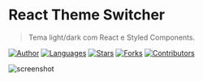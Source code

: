 # React Theme Switcher

> Tema light/dark com React e Styled Components.


[![Author](https://img.shields.io/badge/author-wandersonalwes-D54F44?style=flat-square)](https://github.com/wandersonalwes)
[![Languages](https://img.shields.io/github/languages/count/wandersonalwes/react-theme-switcher?color=%23D54F44&style=flat-square)](#)
[![Stars](https://img.shields.io/github/stars/wandersonalwes/react-theme-switcher?color=D54F44&style=flat-square)](https://github.com/wandersonalwes/react-theme-switcher/stargazers)
[![Forks](https://img.shields.io/github/forks/wandersonalwes/react-theme-switcher?color=%23D54F44&style=flat-square)](https://github.com/wandersonalwes/react-theme-switcher/network/members)
[![Contributors](https://img.shields.io/github/contributors/wandersonalwes/react-theme-switcher?color=D54F44&style=flat-square)](https://github.com/wandersonalwes/react-theme-switcher/graphs/contributors)


![screenshot](https://github.com/wandersonalwes/react-theme-switcher/blob/master/.github/screenshot.png)
